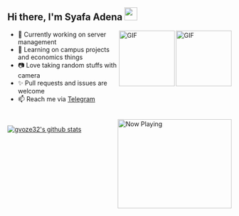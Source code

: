 ## Hi there, I'm Syafa Adena <img src="https://i.pinimg.com/originals/a9/50/86/a95086c3173ff2dd84dbaa45666a5d60.gif" width="29px">

<img align="right" alt="GIF" height="125px" src="https://media0.giphy.com/media/Tk80oT8vrGZiH8Uq1u/giphy.gif" />
<img align="right" alt="GIF" height="125px" src="https://media2.giphy.com/media/KztT2c4u8mYYUiMKdJ/giphy.gif" />

- 🔭 Currently working on server management
- 📌 Learning on campus projects and economics things
- 📷 Love taking random stuffs with camera
- ✨ Pull requests and issues are welcome
- 📫 Reach me via [Telegram](https://t.me/gvoze32v2)

</br>

<a href="https://now-playing-gvoze32.vercel.app/api/now-playing">
    <img src="https://now-playing-gvoze32.vercel.app/api/now-playing" align="right" width="256" height="200" alt="Now Playing">
</a>

[![gvoze32's github stats](https://github-readme-stats.vercel.app/api?username=gvoze32&title_color=333&text_color=777&show_icons=true&icon_color=333&hide_border=true)](https://github.com/gvoze32)
